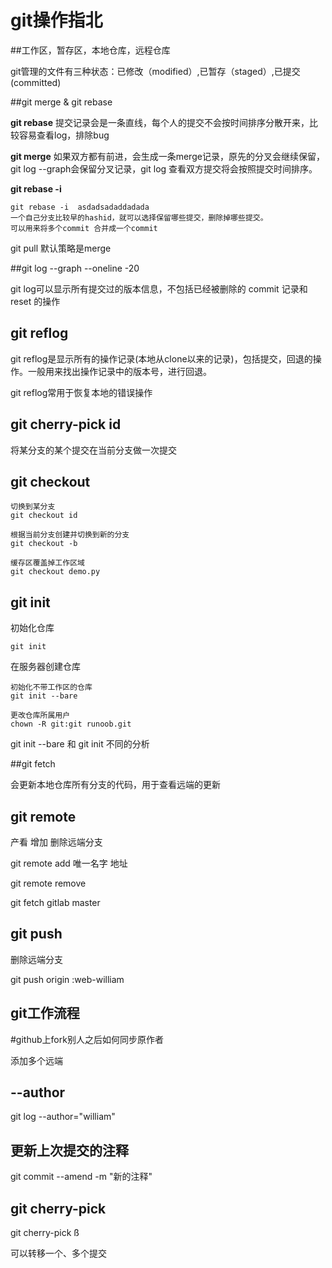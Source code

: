 # git操作指北

##工作区，暂存区，本地仓库，远程仓库

git管理的文件有三种状态：已修改（modified）,已暂存（staged）,已提交(committed)



##git merge & git rebase

**git rebase** 提交记录会是一条直线，每个人的提交不会按时间排序分散开来，比较容易查看log，排除bug

**git merge** 如果双方都有前进，会生成一条merge记录，原先的分叉会继续保留，git log --graph会保留分叉记录，git log 查看双方提交将会按照提交时间排序。 

**git rebase -i**

```
git rebase -i  asdadsadaddadada
一个自己分支比较早的hashid，就可以选择保留哪些提交，删除掉哪些提交。
可以用来将多个commit 合并成一个commit
```

git pull 默认策略是merge

##git log --graph --oneline -20

git log可以显示所有提交过的版本信息，不包括已经被删除的 commit 记录和 reset 的操作

## git reflog



git reflog是显示所有的操作记录(本地从clone以来的记录)，包括提交，回退的操作。一般用来找出操作记录中的版本号，进行回退。

git reflog常用于恢复本地的错误操作



## git cherry-pick id

将某分支的某个提交在当前分支做一次提交



## git checkout

```
切换到某分支
git checkout id

根据当前分支创建并切换到新的分支
git checkout -b 

缓存区覆盖掉工作区域
git checkout demo.py 
```

## git init



初始化仓库

```
git init 
```



在服务器创建仓库

```
初始化不带工作区的仓库
git init --bare  

更改仓库所属用户
chown -R git:git runoob.git
```

git init --bare  和 git init 不同的分析



##git fetch



会更新本地仓库所有分支的代码，用于查看远端的更新

## git remote 

产看 增加 删除远端分支

git remote  add   唯一名字  地址

git remote remove

git fetch gitlab master

 

## git push

删除远端分支

git push origin :web-william 



## git工作流程



#github上fork别人之后如何同步原作者



添加多个远端





## --author

git log --author="william"

## 更新上次提交的注释
git commit --amend -m "新的注释"



## git cherry-pick
git cherry-pick <commitHash>ß

可以转移一个、多个提交
